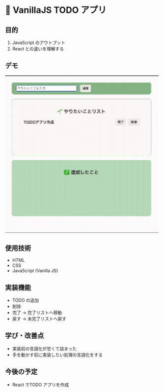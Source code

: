 # 🌱 VanillaJS TODO アプリ

## 目的
1. JavaScript のアウトプット
2. React との違いを理解する

## デモ
<img src="./todo-app-js.gif" width="500">

## 使用技術
- HTML
- CSS
- JavaScript (Vanilla JS)

## 実装機能
- TODO の追加
- 削除
- 完了 → 完了リストへ移動
- 戻す → 未完了リストへ戻す

## 学び・改善点
- 実装前の言語化が甘くて詰まった
- 手を動かす前に実装したい処理の言語化をする

## 今後の予定
- React でTODO アプリを作成
